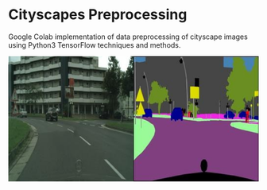 # Cityscapes Preprocessing

Google Colab implementation of data preprocessing of cityscape images using Python3 TensorFlow techniques and methods.

![](1.jpg)
